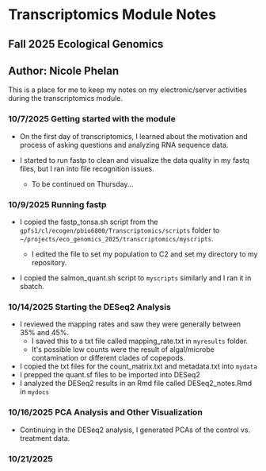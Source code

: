 # Transcriptomics Module Notes

## Fall 2025 Ecological Genomics

## Author: Nicole Phelan

This is a place for me to keep my notes on my electronic/server activities during the transcriptomics module.

### 10/7/2025 Getting started with the module

-   On the first day of transcriptomics, I learned about the motivation and process of asking questions and analyzing RNA sequence data.

-   I started to run fastp to clean and visualize the data quality in my fastq files, but I ran into file recognition issues.

    -   To be continued on Thursday...

### 10/9/2025 Running fastp

-   I copied the fastp_tonsa.sh script from the `gpfs1/cl/ecogen/pbio6800/Transcriptomics/scripts` folder to `~/projects/eco_genomics_2025/transcriptomics/myscripts`.

    -   I edited the file to set my population to C2 and set my directory to my repository.

-   I copied the salmon_quant.sh script to `myscripts` similarly and I ran it in sbatch.

### 10/14/2025 Starting the DESeq2 Analysis

-   I reviewed the mapping rates and saw they were generally between 35% and 45%.
    -   I saved this to a txt file called mapping_rate.txt in `myresults` folder.
    -   It's possible low counts were the result of algal/microbe contamination or different clades of copepods.
-   I copied the txt files for the count_matrix.txt and metadata.txt into `mydata`
-   I prepped the quant.sf files to be imported into DESeq2
-   I analyzed the DESeq2 results in an Rmd file called DESeq2_notes.Rmd in `mydocs`

### 10/16/2025 PCA Analysis and Other Visualization

- Continuing in the DESeq2 analysis, I generated PCAs of the control vs. treatment data.

### 10/21/2025